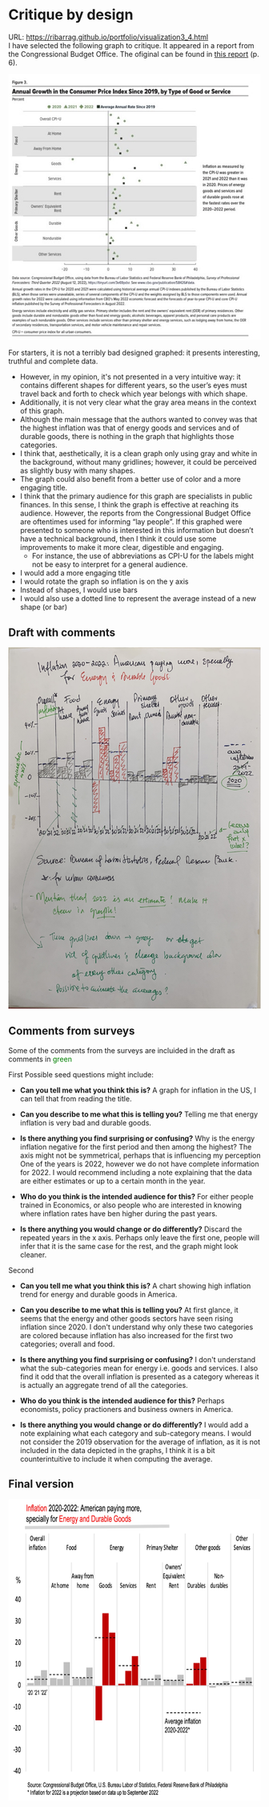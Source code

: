 # Critique by design
URL: https://ribarrag.github.io/portfolio/visualization3_4.html  
I have selected the following graph to critique. It appeared in a report from the Congressional Budget Office.
The ofiginal can be found in [this report](https://www.cbo.gov/system/files/2022-09/58426-Inflation.pdf) (p. 6).

<div style="text-align: center;">
<img src="Inflation_graph.jpg" alt="Graph with inflation data in the U.S. from 2019 to 2022">
</div>

For starters, it is not a terribly bad designed graphed: it presents interesting, truthful and complete data. 

- However, in my opinion, it's not presented in a very intuitive way: it contains different shapes for different years, so the user’s eyes must travel back and forth to check which year belongs with which shape. 
- Additionally, it is not very clear what the gray area means in the context of this graph. 
- Although the main message that the authors wanted to convey was that the highest inflation was that of energy goods and services and of durable goods, there is nothing in the graph that highlights those categories.
- I think that, aesthetically, it is a clean graph only using gray and white in the background, without many gridlines; however, it could be perceived as slightly busy with many shapes. 
- The graph could also benefit from a better use of color and a more engaging title.
- I think that the primary audience for this graph are specialists in public finances. In this sense, I think the graph is effective at reaching its audience. However, the reports from the Congressional Budget Office are oftentimes used for informing “lay people”. If this graphed were presented to someone who is interested in this information but doesn’t have a technical background, then I think it could use some improvements to make it more clear, digestible and engaging.
     - For instance, the use of abbreviations as CPI-U for the labels might not be easy to interpret for a general audience. 
- I would add a more engaging title
- I would rotate the graph so inflation is on the y axis
- Instead of shapes, I would use bars
- I would also use a dotted line to represent the average instead of a new shape (or bar) 

## Draft with comments

<div style="text-align: center;">
<img src="Draft_graph.jpg" alt="Draft of modified graph with inflation data in the U.S. from 2019 to 2022" width="600" 
     height="720" class = "center">
</div>

## Comments from surveys
Some of the comments from the surveys are incluided in the draft as comments in <span style="color: green">green</span>

First
Possible seed questions might include: 
- **Can you tell me what you think this is?**
A graph for inflation in the US, I can tell that from reading the title.


- **Can you describe to me what this is telling you?**
Telling me that energy inflation is very bad and durable goods. 

- **Is there anything you find surprising or confusing?**
Why is the energy inflation negative for the first period and then among the highest? The axis might not be symmetrical, perhaps that is influencing my perception
One of the years is 2022, however we do not have complete information for 2022. I would recommend including a note explaining that the data are either estimates or up to a certain month in the year.

- **Who do you think is the intended audience for this?**
For either people trained in Economics, or also people who are interested in knowing where inflation rates have ben higher during the past years.

- **Is there anything you would change or do differently?**
Discard the repeated years in the x axis. Perhaps only leave the first one, people will infer that it is the same case for the rest, and the graph might look cleaner.



Second
- **Can you tell me what you think this is?**
A chart showing high inflation trend for energy and durable goods in America.

- **Can you describe to me what this is telling you?**
At first glance, it seems that the energy and other goods sectors have seen rising inflation since 2020. I don't understand why only these two categories are colored because inflation has also increased for the first two categories; overall and food.

- **Is there anything you find surprising or confusing?**
I don't understand what the sub-categories mean for energy i.e. goods and services. I also find it odd that the overall inflation is presented as a category whereas it is actually an aggregate trend of all the categories. 

- **Who do you think is the intended audience for this?**
Perhaps economists, policy practioners and business owners in America.

- **Is there anything you would change or do differently?**
I would add a note explaining what each category and sub-category means.
I would not consider the 2019 observation for the average of inflation, as it is not included in the data depicted in the graphs, I think it is a bit counterintuitive to include it when computing the average.

## Final version
<div style="text-align: center;">
<img src="Final_graph_hw3.jpg" alt="Draft of modified graph with inflation data in the U.S. from 2019 to 2022" width="768" 
     height="600">
</div>
